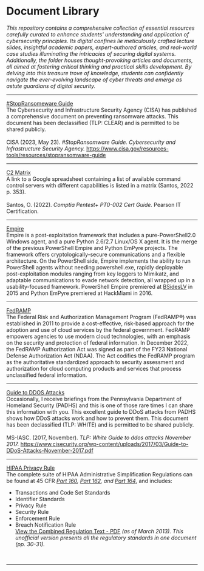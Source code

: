 # Document Library
*This repository contains a comprehensive collection of essential resources carefully curated to enhance students' understanding and application of cybersecurity principles. Its digital confines lie meticulously crafted lecture slides, insightful academic papers, expert-authored articles, and real-world case studies illuminating the intricacies of securing digital systems. Additionally, the folder houses thought-provoking articles and documents, all aimed at fostering critical thinking and practical skills development. By delving into this treasure trove of knowledge, students can confidently navigate the ever-evolving landscape of cyber threats and emerge as astute guardians of digital security.*

---
[#StopRansomeware Guide](https://github.com/DoctorKisow/Document-Library/blob/7baa282f56faa1373255858afa1d3ed1e4ee508c/Documents/StopRansomware%20Guide%20508c.pdf)
<br/>
The Cybersecurity and Infrastructure Security Agency (CISA) has published a comprehensive document on preventing ransomware attacks. This document has been declassified (TLP: CLEAR) and is permitted to be shared publicly.
<br/>
<br/>
CISA (2023, May 23). *#StopRansomware Guide. Cybersecurity and Infrastructure Security Agency.* https://www.cisa.gov/resources-tools/resources/stopransomware-guide
<br/>

---
[C2 Matrix](https://www.thec2matrix.com)
<br/>
A link to a Google spreadsheet containing a list of available command control servers with different capabilities is listed in a matrix (Santos, 2022 p. 353).
<br/>
<br/>
Santos, O. (2022). *Comptia Pentest+ PT0-002 Cert Guide.* Pearson IT Certification. 
<br/>

---
[Empire](https://github.com/EmpireProject/Empire)
<br/>
Empire is a post-exploitation framework that includes a pure-PowerShell2.0 Windows agent, and a pure Python 2.6/2.7 Linux/OS X agent. It is the merge of the previous PowerShell Empire and Python EmPyre projects. The framework offers cryptologically-secure communications and a flexible architecture. On the PowerShell side, Empire implements the ability to run PowerShell agents without needing powershell.exe, rapidly deployable post-exploitation modules ranging from key loggers to Mimikatz, and adaptable communications to evade network detection, all wrapped up in a usability-focused framework. PowerShell Empire premiered at [BSidesLV](https://www.youtube.com/watch?v=Pq9t59w0mUI) in 2015 and Python EmPyre premiered at HackMiami in 2016.
<br/>

---
[FedRAMP](https://www.fedramp.gov/program-basics/)
<br/>
The Federal Risk and Authorization Management Program (FedRAMP®) was established in 2011 to provide a cost-effective, risk-based approach for the adoption and use of cloud services by the federal government. FedRAMP empowers agencies to use modern cloud technologies, with an emphasis on the security and protection of federal information. In December 2022, the FedRAMP Authorization Act was signed as part of the FY23 National Defense Authorization Act (NDAA). The Act codifies the FedRAMP program as the authoritative standardized approach to security assessment and authorization for cloud computing products and services that process unclassified federal information.
<br/>

---
[Guide to DDOS Attacks](https://github.com/DoctorKisow/Document-Library/blob/aa82812459cd0fd9c9452d8587a26d9afb87f95d/Documents/Guide-to-DDoS-Attacks-November-2017.pdf)
<br/>
Occasionally, I receive briefings from the Pennsylvania Department of Homeland Security (PADHS) and this is one of those rare times I can share this information with you.  This excellent guide to DDoS attacks from PADHS shows how DDoS attacks work and how to prevent them.  This document has been declassified (TLP: WHITE) and is permitted to be shared publicly.
<br/>
<br/>
MS-IASC. (2017, November). *TLP: White Guide to ddos attacks November 2017.* https://www.cisecurity.org/wp-content/uploads/2017/03/Guide-to-DDoS-Attacks-November-2017.pdf
<br/>

---
[HIPAA Privacy Rule](https://www.hhs.gov/hipaa/for-professionals/privacy/laws-regulations/combined-regulation-text/index.html)
<br/>
The complete suite of HIPAA Administrative Simplification Regulations can be found at 45 CFR *[Part 160](https://www.ecfr.gov/current/title-45/subtitle-A/subchapter-C/part-160?toc=1), [Part 162](https://www.ecfr.gov/current/title-45/subtitle-A/subchapter-C/part-162), and [Part 164](https://www.ecfr.gov/current/title-45/subtitle-A/subchapter-C/part-164)*, and includes:
<br/>
* Transactions and Code Set Standards<br/>
* Identifier Standards<br/>
* Privacy Rule<br/>
* Security Rule<br/>
* Enforcement Rule<br/>
* Breach Notification Rule<br/>
[View the Combined Regulation Text - PDF](https://www.hhs.gov/sites/default/files/ocr/privacy/hipaa/administrative/combined/hipaa-simplification-201303.pdf) *(as of March 2013). This unofficial version presents all the regulatory standards in one document (pp. 30-31).*
<br/>

---
